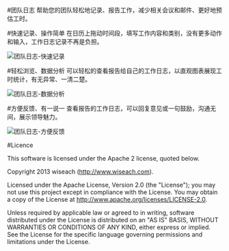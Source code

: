#团队日志
帮助您的团队轻松地记录、报告工作，减少相关会议和邮件、更好地预估工时。

#快速记录、操作简单
在日历上拖动时间段，填写工作内容和类别，没有更多动作和输入，工作日志记录不再是负担。

![团队日志-快速记录](http://www.wiseach.com/assets/images/products/teamlog-main.jpg)

#轻松浏览、数据分析
可以轻松的查看报告给自己的工作日志，以直观图表展现工时统计，有无异常、一清二楚。

![团队日志-数据分析](http://www.wiseach.com/assets/images/products/teamlog-report.jpg)

#方便反馈、有一说一
查看报告的工作日志，可以回复意见或一句鼓励，沟通无间，展示领导魅力。

![团队日志-方便反馈](http://www.wiseach.com/assets/images/products/teamlog-comment.jpg)

#Licence

This software is licensed under the Apache 2 license, quoted below.

Copyright 2013 wiseach (http://www.wiseach.com).

Licensed under the Apache License, Version 2.0 (the "License"); you may not use this project except in compliance with the License. You may obtain a copy of the License at http://www.apache.org/licenses/LICENSE-2.0.

Unless required by applicable law or agreed to in writing, software distributed under the License is distributed on an "AS IS" BASIS, WITHOUT WARRANTIES OR CONDITIONS OF ANY KIND, either express or implied. See the License for the specific language governing permissions and limitations under the License.